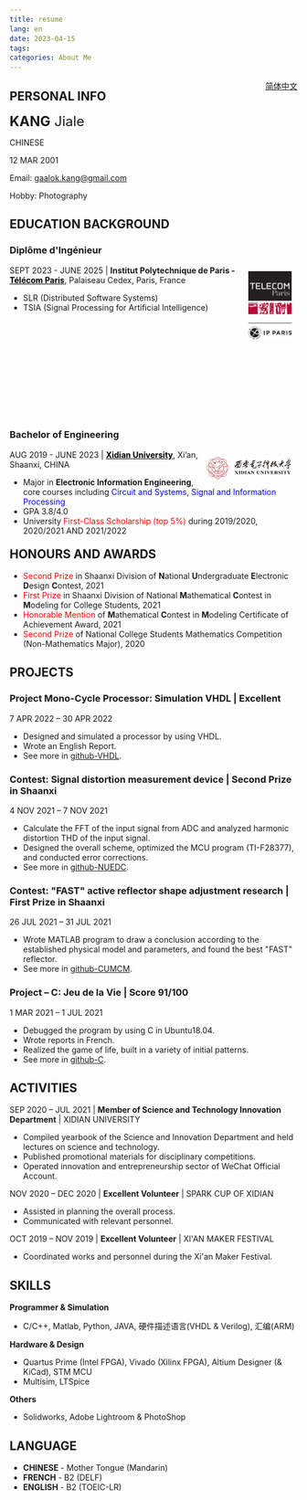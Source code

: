 ```yaml
---
title: resume
lang: en
date: 2023-04-15
tags:
categories: About Me
---
```


<a style="float:right" class="btn btn-info" href="{% post_path '简历' %}">简体中文</a>

## PERSONAL INFO

<font size="5"><b>KANG</b> Jiale</font>

CHINESE

12 MAR 2001

Email: <a href="mailto:gaalok.kang@gmail.com">gaalok.kang@gmail.com</a>

Hobby: Photography

## EDUCATION BACKGROUND

<div style="height: 500px;">
<div style="height: 300px; width:100%;">
<h3>Diplôme d'Ingénieur</h3>  
<a href="https://www.telecom-paris.fr/"><img src="/../../../../images/telecom_paris_logo.png" style="width:15%;float:right; margin:10px;"></a>
<p style="font-style:normal; margin-top:10px;">
    SEPT 2023 - JUNE 2025 | <strong>Institut Polytechnique de Paris - <a href="https://www.telecom-paris.fr/" style="color: black">Télécom Paris</a></strong>, Palaiseau Cedex, Paris, France
    <ul>
        <li> SLR (Distributed Software Systems) </li>
        <li> TSIA (Signal Processing for Artificial Intelligence) </li>
    </ul>
</p>
</div>
<div style="height: 200px; width:100%;">
<h3>Bachelor of Engineering</h3>
<a href="https://www.xidian.edu.cn/"><img src="/../../../../images/xidian_logo.jpg" style="width:30%;float:right; margin:10px;"></a>
<p style="font-style:normal; margin-top:10px;">
    AUG 2019 - JUNE 2023 | <strong><a href="https://www.xidian.edu.cn/" style="color: black">Xidian University</a></strong>, Xi’an, Shaanxi, CHINA
    <ul>
        <li>Major in <strong>Electronic Information Engineering</strong>, core courses including <span style="color:blue;">Circuit and Systems, Signal and Information Processing</span></li>
        <li>GPA 3.8/4.0</li>
        <li>University <span style="color:red;">First-Class Scholarship (top 5%)</span> during 2019/2020, 2020/2021 AND 2021/2022</li>
    </ul>
</p>
</div>
</div>


## HONOURS AND AWARDS

- <span style="color:red;">Second Prize</span> in Shaanxi Division of **N**ational **U**ndergraduate **E**lectronic **D**esign **C**ontest, 2021
- <span style="color:red;">First Prize</span> in Shaanxi Division of National **M**athematical **C**ontest in **M**odeling for College Students, 2021
- <span style="color:red;">Honorable Mention</span> of **M**athematical **C**ontest in **M**odeling Certificate of Achievement Award, 2021
- <span style="color:red;">Second Prize</span> of National College Students Mathematics Competition (Non-Mathematics Major), 2020

## PROJECTS

### Project Mono-Cycle Processor: Simulation VHDL | Excellent
7 APR 2022 – 30 APR 2022

- Designed and simulated a processor by using VHDL.
- Wrote an English Report.
- See more in [github-VHDL](https://github.com/kjle/VHDL-2022-Spring).

### Contest: Signal distortion measurement device | Second Prize in Shaanxi
4 NOV 2021 – 7 NOV 2021

- Calculate the FFT of the input signal from ADC and analyzed harmonic distortion THD of the input signal.
- Designed the overall scheme, optimized the MCU program (TI-F28377), and conducted error corrections.
- See more in [github-NUEDC](https://github.com/kjle/2021-NUEDC-A).

### Contest: "FAST" active reflector shape adjustment research | First Prize in Shaanxi
26 JUL 2021 – 31 JUL 2021

- Wrote MATLAB program to draw a conclusion according to the established physical model and parameters, and found the best "FAST" reflector.
- See more in [github-CUMCM](https://github.com/kjle/2021-CUMCM-A).

### Project – C: Jeu de la Vie | Score 91/100
1 MAR 2021 – 1 JUL 2021

- Debugged the program by using C in Ubuntu18.04.
- Wrote reports in French.
- Realized the game of life, built in a variety of initial patterns.
- See more in [github-C](https://github.com/kjle/Project-C-2021-Spring).

## ACTIVITIES

SEP 2020 – JUL 2021 | **Member of Science and Technology Innovation Department** | XIDIAN UNIVERSITY

- Compiled yearbook of the Science and Innovation Department and held lectures on science and technology.
- Published promotional materials for disciplinary competitions.
- Operated innovation and entrepreneurship sector of WeChat Official Account.

NOV 2020 – DEC 2020 | **Excellent Volunteer** | SPARK CUP OF XIDIAN

- Assisted in planning the overall process.
- Communicated with relevant personnel.

OCT 2019 – NOV 2019 | **Excellent Volunteer** | XI'AN MAKER FESTIVAL

- Coordinated works and personnel during the Xi'an Maker Festival.

## SKILLS

**Programmer & Simulation**

- C/C++, Matlab, Python, JAVA, 硬件描述语言(VHDL & Verilog), 汇编(ARM)

**Hardware & Design**

- Quartus Prime (Intel FPGA), Vivado (Xilinx FPGA), Altium Designer (& KiCad), STM MCU
- Multisim, LTSpice

**Others**

- Solidworks, Adobe Lightroom & PhotoShop

## LANGUAGE

- **CHINESE** - Mother Tongue (Mandarin)
- **FRENCH** - B2 (DELF)
- **ENGLISH** - B2 (TOEIC-LR)

